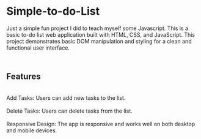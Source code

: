 # Simple-to-do-List
Just a simple fun project I did to teach myself some Javascript. This is a basic to-do list web application built with HTML, CSS, and JavaScript. This project demonstrates basic DOM manipulation and styling for a clean and functional user interface.

## <br>Features</br>
<br>Add Tasks: Users can add new tasks to the list.</br>
<br>Delete Tasks: Users can delete tasks from the list.</br>
<br>Responsive Design: The app is responsive and works well on both desktop and mobile devices.</br>
